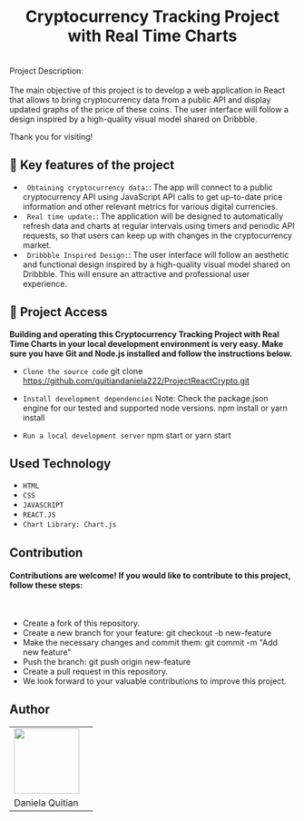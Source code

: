 <h1 align="center">Cryptocurrency Tracking Project with Real Time Charts </h1>
<br>
Project Description: <br> <br>
The main objective of this project is to develop a web application in React that allows to bring cryptocurrency data from a public API and display updated graphs of the price of these coins. The user interface will follow a design inspired by a high-quality visual model shared on Dribbble. <br>

Thank you for visiting!

## :hammer: Key features of the project

- ` Obtaining cryptocurrency data:`: The app will connect to a public cryptocurrency API using JavaScript API calls to get up-to-date price information and other relevant metrics for various digital currencies.
- ` Real time update:`: The application will be designed to automatically refresh data and charts at regular intervals using timers and periodic API requests, so that users can keep up with changes in the cryptocurrency market.
- ` Dribbble Inspired Design:`: The user interface will follow an aesthetic and functional design inspired by a high-quality visual model shared on Dribbble. This will ensure an attractive and professional user experience. <br>

## 📁 Project Access

**Building and operating this Cryptocurrency Tracking Project with Real Time Charts in your local development environment is very easy. Make sure you have Git and Node.js installed and follow the instructions below.**<br>
- `Clone the source code`
git clone https://github.com/quitiandaniela222/ProjectReactCrypto.git

- `Install development dependencies`
Note: Check the package.json engine for our tested and supported node versions.
npm install or yarn install

- `Run a local development server`
npm start or yarn start

## Used Technology
- `HTML`
- `CSS`
- `JAVASCRIPT`
- `REACT.JS`
- `Chart Library: Chart.js`

## Contribution
<h4> Contributions are welcome! If you would like to contribute to this project, follow these steps: </h4> <br>

- Create a fork of this repository.
- Create a new branch for your feature: git checkout -b new-feature
- Make the necessary changes and commit them: git commit -m "Add new feature"
- Push the branch: git push origin new-feature
- Create a pull request in this repository.
- We look forward to your valuable contributions to improve this project.


## Author
|        |              |
|--------|--------------|
| <img src="https://avatars.githubusercontent.com/u/124717657?v=4" width=115><br> |
| Daniela Quitian |
